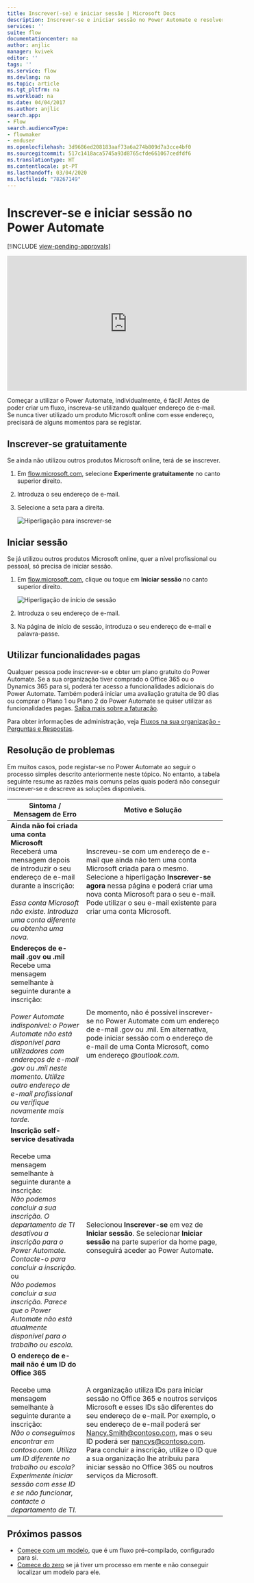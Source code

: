 ```yaml
---
title: Inscrever(-se) e iniciar sessão | Microsoft Docs
description: Inscrever-se e iniciar sessão no Power Automate e resolver problemas com este processo.
services: ''
suite: flow
documentationcenter: na
author: anjlic
manager: kvivek
editor: ''
tags: ''
ms.service: flow
ms.devlang: na
ms.topic: article
ms.tgt_pltfrm: na
ms.workload: na
ms.date: 04/04/2017
ms.author: anjlic
search.app:
- Flow
search.audienceType:
- flowmaker
- enduser
ms.openlocfilehash: 3d9686ed208183aaf73a6a274b809d7a3cce4bf0
ms.sourcegitcommit: 517c1418aca5745a93d8765cfde661067cedfdf6
ms.translationtype: HT
ms.contentlocale: pt-PT
ms.lasthandoff: 03/04/2020
ms.locfileid: "78267149"
---
```

# <a name="sign-up-and-sign-in-for-power-automate"></a>Inscrever-se e iniciar sessão no Power Automate

[!INCLUDE [view-pending-approvals](includes/cc-rebrand.md)]

<iframe width="560" height="315" src="https://www.youtube.com/embed/cRkmSZrctLc?list=PL8nfc9haGeb55I9wL9QnWyHp3ctU2_ThF" frameborder="0" allowfullscreen></iframe>

Começar a utilizar o Power Automate, individualmente, é fácil! Antes de poder criar um fluxo, inscreva-se utilizando qualquer endereço de e-mail. Se nunca tiver utilizado um produto Microsoft online com esse endereço, precisará de alguns momentos para se registar.

## <a name="sign-up-free"></a>Inscrever-se gratuitamente
Se ainda não utilizou outros produtos Microsoft online, terá de se inscrever.

1. Em [flow.microsoft.com](https://flow.microsoft.com), selecione **Experimente gratuitamente** no canto superior direito.
2. Introduza o seu endereço de e-mail.
3. Selecione a seta para a direita.

    ![Hiperligação para inscrever-se](./media/sign-up-sign-in/signup.png)

## <a name="sign-in"></a>Iniciar sessão
Se já utilizou outros produtos Microsoft online, quer a nível profissional ou pessoal, só precisa de iniciar sessão.

1. Em [flow.microsoft.com](https://flow.microsoft.com), clique ou toque em **Iniciar sessão** no canto superior direito.

    ![Hiperligação de início de sessão](./media/sign-up-sign-in/signin.png)
2. Introduza o seu endereço de e-mail.
3. Na página de início de sessão, introduza o seu endereço de e-mail e palavra-passe.

## <a name="using-paid-features"></a>Utilizar funcionalidades pagas
Qualquer pessoa pode inscrever-se e obter um plano gratuito do Power Automate. Se a sua organização tiver comprado o Office 365 ou o Dynamics 365 para si, poderá ter acesso a funcionalidades adicionais do Power Automate. Também poderá iniciar uma avaliação gratuita de 90 dias ou comprar o Plano 1 ou Plano 2 do Power Automate se quiser utilizar as funcionalidades pagas. [Saiba mais sobre a faturação](billing-questions.md).

Para obter informações de administração, veja [Fluxos na sua organização - Perguntas e Respostas](organization-q-and-a.md).

## <a name="troubleshooting"></a>Resolução de problemas
Em muitos casos, pode registar-se no Power Automate ao seguir o processo simples descrito anteriormente neste tópico. No entanto, a tabela seguinte resume as razões mais comuns pelas quais poderá não conseguir inscrever-se e descreve as soluções disponíveis.


|                                                                                                                                                                                       Sintoma / Mensagem de Erro                                                                                                                                                                                        |                                                                                                                                                                              Motivo e Solução                                                                                                                                                                              |
|------------------------------------------------------------------------------------------------------------------------------------------------------------------------------------------------------------------------------------------------------------------------------------------------------------------------------------------------------------------------------------------------------|--------------------------------------------------------------------------------------------------------------------------------------------------------------------------------------------------------------------------------------------------------------------------------------------------------------------------------------------------------------------------------|
|                                                                                       **Ainda não foi criada uma conta Microsoft** <br> Receberá uma mensagem depois de introduzir o seu endereço de e-mail durante a inscrição:<br><br> *Essa conta Microsoft não existe. Introduza uma conta diferente ou obtenha uma nova.*                                                                                       |                                              Inscreveu-se com um endereço de e-mail que ainda não tem uma conta Microsoft criada para o mesmo. Selecione a hiperligação **Inscrever-se agora** nessa página e poderá criar uma nova conta Microsoft para o seu e-mail. Pode utilizar o seu e-mail existente para criar uma conta Microsoft.                                               |
|                                                  **Endereços de e-mail .gov ou .mil**<br>Recebe uma mensagem semelhante à seguinte durante a inscrição:<br><br>*Power Automate indisponível: o Power Automate não está disponível para utilizadores com endereços de e-mail .gov ou .mil neste momento. Utilize outro endereço de e-mail profissional ou verifique novamente mais tarde.*                                                  |                                                                                            De momento, não é possível inscrever-se no Power Automate com um endereço de e-mail .gov ou .mil. Em alternativa, pode iniciar sessão com o endereço de e-mail de uma Conta Microsoft, como um endereço *\@outlook.com*.                                                                                             |
| **Inscrição self-service desativada**<br><br>Recebe uma mensagem semelhante à seguinte durante a inscrição:<br>*Não podemos concluir a sua inscrição. O departamento de TI desativou a inscrição para o Power Automate. Contacte-o para concluir a inscrição.* <br>ou<br> *Não podemos concluir a sua inscrição. Parece que o Power Automate não está atualmente disponível para o trabalho ou escola.* |                                                                                        Selecionou **Inscrever-se** em vez de **Iniciar sessão**. Se selecionar **Iniciar sessão** na parte superior da home page, conseguirá aceder ao Power Automate.                                                                                        |
|                                                   **O endereço de e-mail não é um ID do Office 365**<br><br>Recebe uma mensagem semelhante à seguinte durante a inscrição:<br>*Não o conseguimos encontrar em contoso.com.  Utiliza um ID diferente no trabalho ou escola? Experimente iniciar sessão com esse ID e se não funcionar, contacte o departamento de TI.*                                                    | A organização utiliza IDs para iniciar sessão no Office 365 e noutros serviços Microsoft e esses IDs são diferentes do seu endereço de e-mail. Por exemplo, o seu endereço de e-mail poderá ser Nancy.Smith@contoso.com, mas o seu ID poderá ser nancys@contoso.com. Para concluir a inscrição, utilize o ID que a sua organização lhe atribuiu para iniciar sessão no Office 365 ou noutros serviços da Microsoft. |

## <a name="next-steps"></a>Próximos passos
* [Comece com um modelo](get-started-logic-template.md), que é um fluxo pré-compilado, configurado para si.
* [Comece do zero](get-started-logic-flow.md) se já tiver um processo em mente e não conseguir localizar um modelo para ele.

